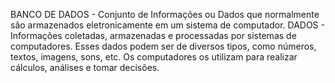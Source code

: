  BANCO DE DADOS - Conjunto de Informações ou Dados que normalmente são armazenados eletronicamente em um sistema de computador.
  DADOS -  Informações coletadas, armazenadas e processadas por sistemas de computadores. Esses dados podem ser de diversos tipos, como números, textos, imagens, sons, etc. Os computadores os utilizam para realizar cálculos, análises e tomar decisões.

